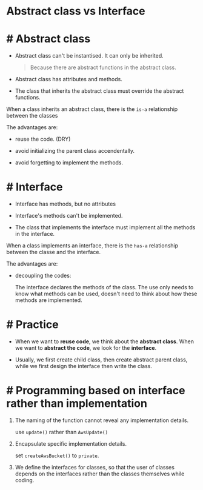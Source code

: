 #  Abstract class vs Interface

# #  Abstract class

- Abstract class can't be instantised. It can only be inherited.

  > Because there are abstract functions in the abstract class.

- Abstract class has attributes and methods.

- The class that inherits the abstract class must override the abstract functions.

When a class inherits an abstract class, there is the `is-a` relationship between the classes

The advantages are:

- reuse the code. (DRY)

- avoid initializing the parent class accendentally.

- avoid forgetting to implement the methods.

# #  Interface

- Interface has methods, but no attributes

- Interface's methods can't be implemented.

- The class that implements the interface must implement all the methods in the interface.

When a class implements an interface, there is the `has-a` relationship between the classe and the interface.

The advantages are:

- decoupling the codes:

  The interface declares the methods of the class. The use only needs to know what methods can be used, doesn't
  need to think about how these methods are implemented.

# #  Practice

- When we want to **reuse code**, we think about the **abstract class**. When we want to **abstract the code**, we look for the **interface**.

- Usually, we first create child class, then create abstract parent class, while we first design the interface then write the class.

# #  Programming based on interface rather than implementation

1. The naming of the function cannot reveal any implementation details.

   use `update()` rather than `AwsUpdate()`

2. Encapsulate specific implementation details.

   set `createAwsBucket()` to `private`.

3. We define the interfaces for classes, so that the user of classes depends on the interfaces rather than the classes themselves while coding.
